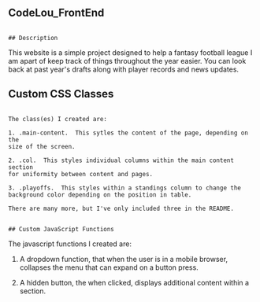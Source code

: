 ## CodeLou_FrontEnd
```

## Description
```

This website is a simple project designed to help a fantasy football league I am apart of keep track of things throughout the year easier.  You can look back at past year's drafts 
along with player records and news updates.



## Custom CSS Classes
```

The class(es) I created are:

1. .main-content.  This sytles the content of the page, depending on the 
size of the screen.

2. .col.  This styles individual columns within the main content section 
for uniformity between content and pages.

3. .playoffs.  This styles within a standings column to change the 
background color depending on the position in table.

There are many more, but I've only included three in the README.


## Custom JavaScript Functions
```
The javascript functions I created are:

1. A dropdown function, that when the user is in a mobile browser, 
collapses the menu that can expand on a button press.

2. A hidden button, the when clicked, displays additional content within 
a section.
